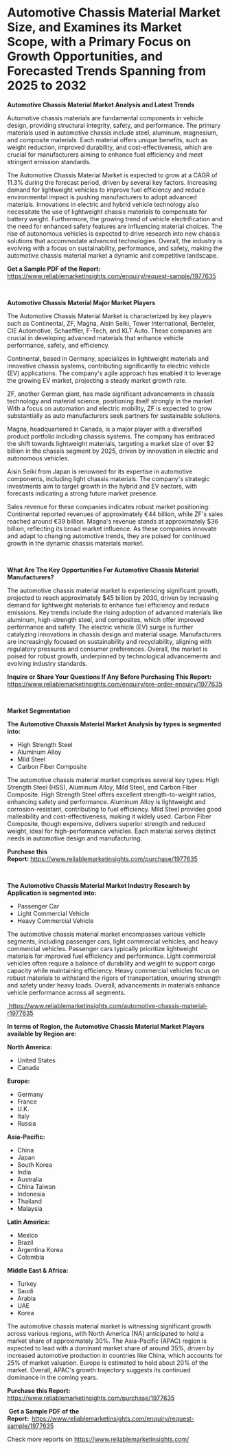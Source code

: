 <p><h1>Automotive Chassis Material Market Size, and Examines its Market Scope, with a Primary Focus on Growth Opportunities, and Forecasted Trends Spanning from 2025 to 2032</h1></p><p><strong>Automotive Chassis Material Market Analysis and Latest Trends</strong></p>
<p><p>Automotive chassis materials are fundamental components in vehicle design, providing structural integrity, safety, and performance. The primary materials used in automotive chassis include steel, aluminum, magnesium, and composite materials. Each material offers unique benefits, such as weight reduction, improved durability, and cost-effectiveness, which are crucial for manufacturers aiming to enhance fuel efficiency and meet stringent emission standards.</p><p>The Automotive Chassis Material Market is expected to grow at a CAGR of 11.3% during the forecast period, driven by several key factors. Increasing demand for lightweight vehicles to improve fuel efficiency and reduce environmental impact is pushing manufacturers to adopt advanced materials. Innovations in electric and hybrid vehicle technology also necessitate the use of lightweight chassis materials to compensate for battery weight. Furthermore, the growing trend of vehicle electrification and the need for enhanced safety features are influencing material choices. The rise of autonomous vehicles is expected to drive research into new chassis solutions that accommodate advanced technologies. Overall, the industry is evolving with a focus on sustainability, performance, and safety, making the automotive chassis material market a dynamic and competitive landscape.</p></p>
<p><strong>Get a Sample PDF of the Report:&nbsp;</strong> <a href="https://www.reliablemarketinsights.com/enquiry/request-sample/1977635?utm_campaign=3033&utm_medium=2&utm_source=Github&utm_content=ia&utm_term=03042025&utm_id=automotive-chassis-material">https://www.reliablemarketinsights.com/enquiry/request-sample/1977635</a></p>
<p>&nbsp;</p>
<p><strong>Automotive Chassis Material Major Market Players</strong></p>
<p><p>The Automotive Chassis Material Market is characterized by key players such as Continental, ZF, Magna, Aisin Seiki, Tower International, Benteler, CIE Automotive, Schaeffler, F-Tech, and KLT Auto. These companies are crucial in developing advanced materials that enhance vehicle performance, safety, and efficiency.</p><p>Continental, based in Germany, specializes in lightweight materials and innovative chassis systems, contributing significantly to electric vehicle (EV) applications. The company's agile approach has enabled it to leverage the growing EV market, projecting a steady market growth rate.</p><p>ZF, another German giant, has made significant advancements in chassis technology and material science, positioning itself strongly in the market. With a focus on automation and electric mobility, ZF is expected to grow substantially as auto manufacturers seek partners for sustainable solutions.</p><p>Magna, headquartered in Canada, is a major player with a diversified product portfolio including chassis systems. The company has embraced the shift towards lightweight materials, targeting a market size of over $2 billion in the chassis segment by 2025, driven by innovation in electric and autonomous vehicles.</p><p>Aisin Seiki from Japan is renowned for its expertise in automotive components, including light chassis materials. The company's strategic investments aim to target growth in the hybrid and EV sectors, with forecasts indicating a strong future market presence.</p><p>Sales revenue for these companies indicates robust market positioning: Continental reported revenues of approximately €44 billion, while ZF's sales reached around €39 billion. Magna's revenue stands at approximately $36 billion, reflecting its broad market influence. As these companies innovate and adapt to changing automotive trends, they are poised for continued growth in the dynamic chassis materials market.</p></p>
<p>&nbsp;</p>
<p><strong>What Are The Key Opportunities For Automotive Chassis Material Manufacturers?</strong></p>
<p><p>The automotive chassis material market is experiencing significant growth, projected to reach approximately $45 billion by 2030, driven by increasing demand for lightweight materials to enhance fuel efficiency and reduce emissions. Key trends include the rising adoption of advanced materials like aluminum, high-strength steel, and composites, which offer improved performance and safety. The electric vehicle (EV) surge is further catalyzing innovations in chassis design and material usage. Manufacturers are increasingly focused on sustainability and recyclability, aligning with regulatory pressures and consumer preferences. Overall, the market is poised for robust growth, underpinned by technological advancements and evolving industry standards.</p></p>
<p><strong>Inquire or Share Your Questions If Any Before Purchasing This Report:</strong> <a href="https://www.reliablemarketinsights.com/enquiry/pre-order-enquiry/1977635?utm_campaign=3033&utm_medium=2&utm_source=Github&utm_content=ia&utm_term=03042025&utm_id=automotive-chassis-material">https://www.reliablemarketinsights.com/enquiry/pre-order-enquiry/1977635</a></p>
<p>&nbsp;</p>
<p><strong>Market Segmentation</strong></p>
<p><strong>The Automotive Chassis Material Market Analysis by types is segmented into:</strong></p>
<p><ul><li>High Strength Steel</li><li>Aluminum Alloy</li><li>Mild Steel</li><li>Carbon Fiber Composite</li></ul></p>
<p><p>The automotive chassis material market comprises several key types: High Strength Steel (HSS), Aluminum Alloy, Mild Steel, and Carbon Fiber Composite. High Strength Steel offers excellent strength-to-weight ratios, enhancing safety and performance. Aluminum Alloy is lightweight and corrosion-resistant, contributing to fuel efficiency. Mild Steel provides good malleability and cost-effectiveness, making it widely used. Carbon Fiber Composite, though expensive, delivers superior strength and reduced weight, ideal for high-performance vehicles. Each material serves distinct needs in automotive design and manufacturing.</p></p>
<p><strong>Purchase this Report:&nbsp;</strong><a href="https://www.reliablemarketinsights.com/purchase/1977635?utm_campaign=3033&utm_medium=2&utm_source=Github&utm_content=ia&utm_term=03042025&utm_id=automotive-chassis-material">https://www.reliablemarketinsights.com/purchase/1977635</a></p>
<p>&nbsp;</p>
<p><strong>The Automotive Chassis Material Market Industry Research by Application is segmented into:</strong></p>
<p><ul><li>Passenger Car</li><li>Light Commercial Vehicle</li><li>Heavy Commercial Vehicle</li></ul></p>
<p><p>The automotive chassis material market encompasses various vehicle segments, including passenger cars, light commercial vehicles, and heavy commercial vehicles. Passenger cars typically prioritize lightweight materials for improved fuel efficiency and performance. Light commercial vehicles often require a balance of durability and weight to support cargo capacity while maintaining efficiency. Heavy commercial vehicles focus on robust materials to withstand the rigors of transportation, ensuring strength and safety under heavy loads. Overall, advancements in materials enhance vehicle performance across all segments.</p></p>
<p><a href="https://www.reliablemarketinsights.com/automotive-chassis-material-r1977635?utm_campaign=3033&utm_medium=2&utm_source=Github&utm_content=ia&utm_term=03042025&utm_id=automotive-chassis-material">&nbsp;https://www.reliablemarketinsights.com/automotive-chassis-material-r1977635</a></p>
<p><strong>In terms of Region, the Automotive Chassis Material Market Players available by Region are:</strong></p>
<p>
    <p> <strong> North America: </strong>
        <ul>
            <li>United States</li>
            <li>Canada</li>
        </ul>
        </p> 
    <p> <strong> Europe: </strong>
        <ul>
            <li>Germany</li>
            <li>France</li>
            <li>U.K.</li>
            <li>Italy</li>
            <li>Russia</li>
        </ul>
        </p> 
    <p> <strong> Asia-Pacific: </strong>
        <ul>
            <li>China</li>
            <li>Japan</li>
            <li>South Korea</li>
            <li>India</li>
            <li>Australia</li>
            <li>China Taiwan</li>
            <li>Indonesia</li>
            <li>Thailand</li>
            <li>Malaysia</li>
        </ul>
        </p> 
    <p> <strong> Latin America: </strong>
        <ul>
            <li>Mexico</li>
            <li>Brazil</li>
            <li>Argentina Korea</li>
            <li>Colombia</li>
        </ul>
        </p> 
    <p> <strong> Middle East & Africa: </strong>
        <ul>
            <li>Turkey</li>
            <li>Saudi</li>
            <li>Arabia</li>
            <li>UAE</li>
            <li>Korea</li>
        </ul>
    </p>
    </p>
<p><p>The automotive chassis material market is witnessing significant growth across various regions, with North America (NA) anticipated to hold a market share of approximately 30%. The Asia-Pacific (APAC) region is expected to lead with a dominant market share of around 35%, driven by increased automotive production in countries like China, which accounts for 25% of market valuation. Europe is estimated to hold about 20% of the market. Overall, APAC's growth trajectory suggests its continued dominance in the coming years.</p></p>
<p><strong>Purchase this Report: </strong><a href="https://www.reliablemarketinsights.com/purchase/1977635?utm_campaign=3033&utm_medium=2&utm_source=Github&utm_content=ia&utm_term=03042025&utm_id=automotive-chassis-material">https://www.reliablemarketinsights.com/purchase/1977635</a></p>
<p>&nbsp;<strong>Get a Sample PDF of the Report:&nbsp;&nbsp;</strong><a href="https://www.reliablemarketinsights.com/enquiry/request-sample/1977635?utm_campaign=3033&utm_medium=2&utm_source=Github&utm_content=ia&utm_term=03042025&utm_id=automotive-chassis-material">https://www.reliablemarketinsights.com/enquiry/request-sample/1977635</a></p>
<p><strong></strong></p>
<p>Check more reports on <a href="https://www.reliablemarketinsights.com/?utm_campaign=3033&utm_medium=2&utm_source=Github&utm_content=ia&utm_term=03042025&utm_id=automotive-chassis-material">https://www.reliablemarketinsights.com/</a></p>